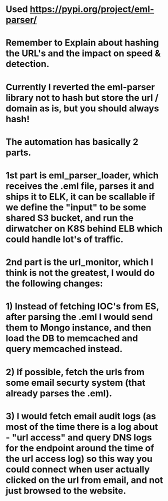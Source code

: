 # Used https://pypi.org/project/eml-parser/

# Remember to Explain about hashing the URL's and the impact on speed & detection.

# Currently I reverted the eml-parser library not to hash but store the url / domain as is, but you should always hash!

# The automation has basically 2 parts.

# 1st part is eml_parser_loader, which receives the .eml file, parses it and ships it to ELK, it can be scallable if we define the "input" to be some shared S3 bucket, and run the dirwatcher on K8S behind ELB which could handle lot's of traffic.

# 2nd part is the url_monitor, which I think is not the greatest, I would do the following changes:

# 1) Instead of fetching IOC's from ES, after parsing the .eml I would send them to Mongo instance, and then load the DB to memcached and query memcached instead.

# 2) If possible, fetch the urls from some email securty system (that already parses the .eml).

# 3) I would fetch email audit logs (as most of the time there is a log about - "url access" and query DNS logs for the endpoint around the time of the url access log) so this way you could connect when user actually clicked on the url from email, and not just browsed to the website.
